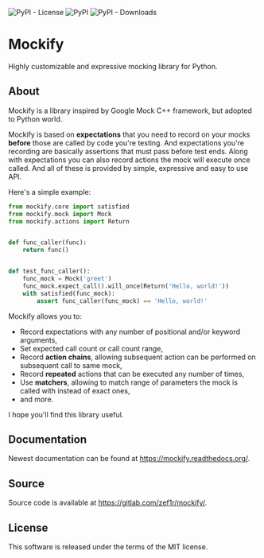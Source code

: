 ![PyPI - License](https://img.shields.io/pypi/l/mockify)
![PyPI](https://img.shields.io/pypi/v/mockify)
![PyPI - Downloads](https://img.shields.io/pypi/dm/mockify)

Mockify
=======

Highly customizable and expressive mocking library for Python.

About
-----

Mockify is a library inspired by Google Mock C++ framework, but adopted to
Python world.

Mockify is based on **expectations** that you need to record on your mocks
**before** those are called by code you're testing. And expectations you're
recording are basically assertions that must pass before test ends. Along
with expectations you can also record actions the mock will execute once
called. And all of these is provided by simple, expressive and easy to use
API.

Here's a simple example:

```python
from mockify.core import satisfied
from mockify.mock import Mock
from mockify.actions import Return


def func_caller(func):
    return func()


def test_func_caller():
    func_mock = Mock('greet')
    func_mock.expect_call().will_once(Return('Hello, world!'))
    with satisfied(func_mock):
        assert func_caller(func_mock) == 'Hello, world!'
```

Mockify allows you to:

* Record expectations with any number of positional and/or keyword arguments,
* Set expected call count or call count range,
* Record **action chains**, allowing subsequent action can be performed on
  subsequent call to same mock,
* Record **repeated** actions that can be executed any number of times,
* Use **matchers**, allowing to match range of parameters the mock is called
  with instead of exact ones,
* and more.

I hope you'll find this library useful.

Documentation
-------------

Newest documentation can be found at https://mockify.readthedocs.org/.

Source
------

Source code is available at https://gitlab.com/zef1r/mockify/.

License
-------

This software is released under the terms of the MIT license.
